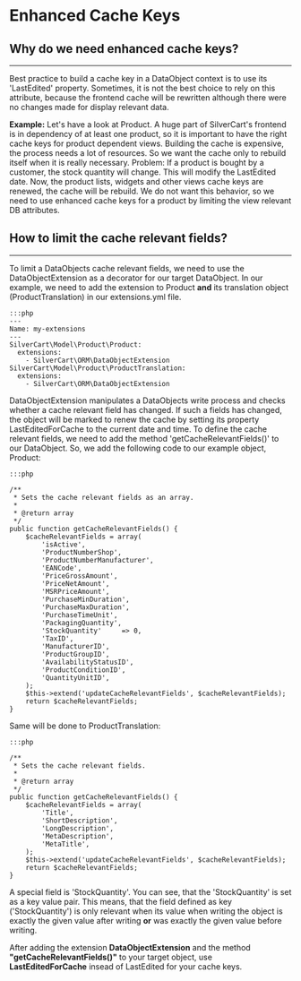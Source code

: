 # Enhanced Cache Keys

## Why do we need enhanced cache keys?
- - -

Best practice to build a cache key in a DataObject context is to use its 'LastEdited' property.
Sometimes, it is not the best choice to rely on this attribute, because the frontend cache will be rewritten although there were no changes made for display relevant data.

**Example:**
Let's have a look at Product. A huge part of SilverCart's frontend is in dependency of at least one product, so it is important to have the right cache keys for product dependent views.
Building the cache is expensive, the process needs a lot of resources. So we want the cache only to rebuild itself when it is really necessary.
Problem: If a product is bought by a customer, the stock quantity will change. This will modify the LastEdited date. Now, the product lists, widgets and other views cache keys are renewed, the cache will be rebuild.
We do not want this behavior, so we need to use enhanced cache keys for a product by limiting the view relevant DB attributes. 

## How to limit the cache relevant fields?
- - -

To limit a DataObjects cache relevant fields, we need to use the DataObjectExtension as a decorator for our target DataObject.
In our example, we need to add the extension to Product **and** its translation object (ProductTranslation) in our extensions.yml file.

	:::php
    ---
    Name: my-extensions
    ---
    SilverCart\Model\Product\Product:
      extensions:
        - SilverCart\ORM\DataObjectExtension
    SilverCart\Model\Product\ProductTranslation:
      extensions:
        - SilverCart\ORM\DataObjectExtension

DataObjectExtension manipulates a DataObjects write process and checks whether a cache relevant field has changed. If such a fields has changed, the object will be marked to renew the cache by setting its property LastEditedForCache to the current date and time.
To define the cache relevant fields, we need to add the method 'getCacheRelevantFields()' to our DataObject. So, we add the following code to our example object, Product:

	:::php
	
	/**
	 * Sets the cache relevant fields as an array.
	 * 
	 * @return array
	 */
	public function getCacheRelevantFields() {
	    $cacheRelevantFields = array(
	        'isActive',
	        'ProductNumberShop',
	        'ProductNumberManufacturer',
	        'EANCode',
	        'PriceGrossAmount',
	        'PriceNetAmount',
	        'MSRPriceAmount',
	        'PurchaseMinDuration',
	        'PurchaseMaxDuration',
	        'PurchaseTimeUnit',
	        'PackagingQuantity',
	        'StockQuantity'     => 0,
	        'TaxID',
	        'ManufacturerID',
	        'ProductGroupID',
	        'AvailabilityStatusID',
	        'ProductConditionID',
	        'QuantityUnitID',
	    );
	    $this->extend('updateCacheRelevantFields', $cacheRelevantFields);
	    return $cacheRelevantFields;
	}

Same will be done to ProductTranslation:

	:::php
	
	/**
	 * Sets the cache relevant fields.
	 * 
	 * @return array
	 */
	public function getCacheRelevantFields() {
	    $cacheRelevantFields = array(
	        'Title',
	        'ShortDescription',
	        'LongDescription',
	        'MetaDescription',
	        'MetaTitle',
	    );
	    $this->extend('updateCacheRelevantFields', $cacheRelevantFields);
	    return $cacheRelevantFields;
	}

A special field is 'StockQuantity'. You can see, that the 'StockQuantity' is set as a key value pair. This means, that the field defined as key ('StockQuantity') is only relevant when its value when writing the object is exactly the given value after writing **or** was exactly the given value before writing.

After adding the extension **DataObjectExtension** and the method **"getCacheRelevantFields()"** to your target object, use **LastEditedForCache** insead of LastEdited for your cache keys.